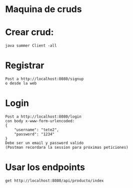 # Maquina de cruds

# Crear crud:

    java summer Client -all

# Registrar

    Post a http://localhost:8080/signup
    o desde la web

# Login

    Post a http://localhost:8080/login
    con body x-www-form-urlencoded:
    {
        "username": "tete2",
        "password": "1234"
    }
    Debe ser un email y password valido
    (Postman recordara la session para proximas peticiones)

# Usar los endpoints

    get http://localhost:8080/api/producto/index



